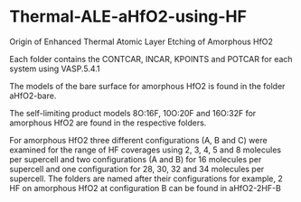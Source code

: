 # Thermal-ALE-aHfO2-using-HF 
Origin of Enhanced Thermal Atomic Layer Etching of Amorphous HfO2

Each folder contains the CONTCAR, INCAR, KPOINTS and POTCAR for each system using VASP.5.4.1

The models of the bare surface for amorphous HfO2 is found in the folder aHfO2-bare.

The self-limiting product models 8O:16F, 10O:20F and 16O:32F for amorphous HfO2 are found in the respective folders.

For amorphous HfO2 three different configurations (A, B and C) were examined for the range of HF coverages using 2, 3, 4, 5 and 8 molecules per supercell and two configurations (A and B) for 16 molecules per supercell and one configuration for 28, 30, 32 and 34 molecules per supercell. The folders are named after their configurations for example, 2 HF on amorphous HfO2 at configuration B can be found in aHfO2-2HF-B
